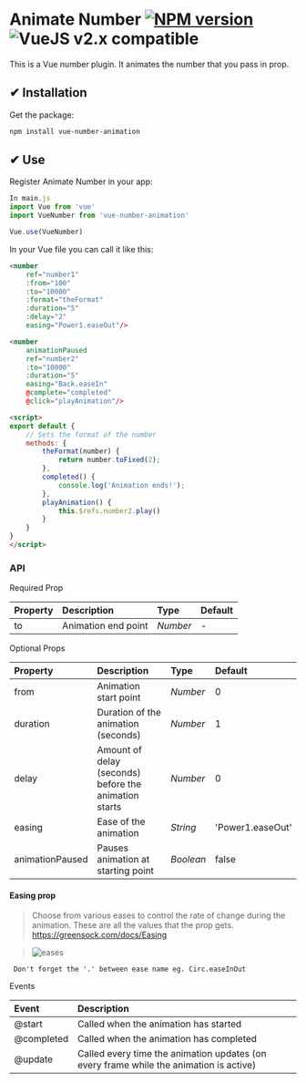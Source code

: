 # Animate Number  [![NPM version](https://img.shields.io/npm/v/vue-form-generator.svg)](https://www.npmjs.com/package/vue-form-generator) ![VueJS v2.x compatible](https://img.shields.io/badge/vue%202.x-compatible-green.svg)

This is a Vue number plugin. It animates the number that you pass in prop.

## ✔ Installation

Get the package:
```bash
npm install vue-number-animation
```

## ✔ Use

Register Animate Number in your app:
```js
In main.js
import Vue from 'vue'
import VueNumber from 'vue-number-animation'

Vue.use(VueNumber)

```

In your Vue file you can call it like this:

```html
<number
    ref="number1"
	:from="100"
	:to="10000"
	:format="theFormat"
	:duration="5"
    :delay="2"
    easing="Power1.easeOut"/>

<number
    animationPaused
    ref="number2"
	:to="10000"
	:duration="5"
    easing="Back.easeIn"
    @complete="completed"
    @click="playAnimation"/>

<script>
export default {
    // Sets the format of the number
    methods: {
        theFormat(number) {
            return number.toFixed(2);
        },
        completed() {
            console.log('Animation ends!');
        },
        playAnimation() {
            this.$refs.number2.play()
        }
    }
}
</script>
```
### API

Required Prop

| Property | Description | Type | Default |
|:--|:--|:--|:--|
| to | Animation end point | <i>Number</i> | - |

Optional Props

| Property | Description | Type | Default |
|:--|:--|:--|:--|
| from | Animation start point | <i>Number</i> | 0 |
| duration | Duration of the animation (seconds) | <i>Number</i> | 1 |
| delay | Amount of delay (seconds) before the animation starts | <i>Number</i> | 0 |
| easing | Ease of the animation | <i>String</i> | 'Power1.easeOut' |
| animationPaused | Pauses animation at starting point | <i>Boolean</i> | false |

#### Easing prop
> Choose from various eases to control the rate of change during the animation.
These are all the values that the prop gets. https://greensock.com/docs/Easing

>![eases](https://image.ibb.co/fAYNBo/EASES.png)

``` Don't forget the '.' between ease name eg. Circ.easeInOut```

Events

| Event | Description |
|:--|:--|
| @start | Called when the animation has started |
| @completed | Called when the animation has completed |
| @update | Called every time the animation updates (on every frame while the animation is active) |